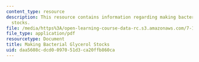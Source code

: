 ```yaml
---
content_type: resource
description: This resource contains information regarding making bacterial glycerol
  stocks.
file: /media/https%3A/open-learning-course-data-rc.s3.amazonaws.com/7-15-experimental-molecular-genetics-spring-2015/daa5608cdcd0097051d3ca20ffb860ca_MIT7_15S15_MakingBacterial.pdf
file_type: application/pdf
resourcetype: Document
title: Making Bacterial Glycerol Stocks
uid: daa5608c-dcd0-0970-51d3-ca20ffb860ca
---
```

